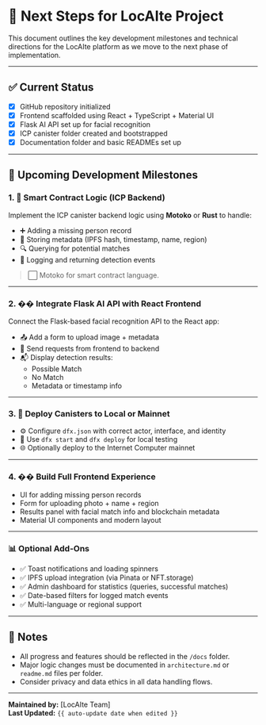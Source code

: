# 🚀 Next Steps for LocAIte Project

This document outlines the key development milestones and technical directions for the LocAIte platform as we move to the next phase of implementation.

---

## ✅ Current Status

- [x] GitHub repository initialized
- [x] Frontend scaffolded using React + TypeScript + Material UI
- [x] Flask AI API set up for facial recognition
- [x] ICP canister folder created and bootstrapped
- [x] Documentation folder and basic READMEs set up

---

## 🔧 Upcoming Development Milestones

### 1. 🧠 Smart Contract Logic (ICP Backend)

Implement the ICP canister backend logic using **Motoko** or **Rust** to handle:

- ➕ Adding a missing person record
- 🧾 Storing metadata (IPFS hash, timestamp, name, region)
- 🔍 Querying for potential matches
- 📜 Logging and returning detection events

> ⬜ Motoko for smart contract language.

---

### 2. �� Integrate Flask AI API with React Frontend

Connect the Flask-based facial recognition API to the React app:

- 📤 Add a form to upload image + metadata
- 🔁 Send requests from frontend to backend
- 📬 Display detection results:  
  - Possible Match  
  - No Match  
  - Metadata or timestamp info

---

### 3. 🚀 Deploy Canisters to Local or Mainnet

- ⚙️ Configure `dfx.json` with correct actor, interface, and identity
- 🧪 Use `dfx start` and `dfx deploy` for local testing
- 🌐 Optionally deploy to the Internet Computer mainnet

---

### 4. ��️ Build Full Frontend Experience

- UI for adding missing person records
- Form for uploading photo + name + region
- Results panel with facial match info and blockchain metadata
- Material UI components and modern layout

---

### 📊 Optional Add-Ons

- ✅ Toast notifications and loading spinners
- ✅ IPFS upload integration (via Pinata or NFT.storage)
- ✅ Admin dashboard for statistics (queries, successful matches)
- ✅ Date-based filters for logged match events
- ✅ Multi-language or regional support

---

## 📌 Notes

- All progress and features should be reflected in the `/docs` folder.
- Major logic changes must be documented in `architecture.md` or `readme.md` files per folder.
- Consider privacy and data ethics in all data handling flows.

---

**Maintained by:** [LocAIte Team]  
**Last Updated:** `{{ auto-update date when edited }}`

